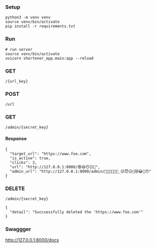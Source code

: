 
### Setup
```
python3 -m venv venv
source venv/bin/activate
pip install -r requirements.txt
```

### Run
```
# run server
source venv/bin/activate
uvicorn shortener_app.main:app --reload
```
### GET
`/{url_key}`
### POST 
`/url`
### GET
`/admin/{secret_key}`
#### Response
```
{
  "target_url": "https://www.foo.com",
  "is_active": true,
  "clicks": 3,
  "url": "http://127.0.0.1:8000/😨😅😯😐👺",
  "admin_url": "http://127.0.0.1:8000/admin/🥑😨😅😯😐👺_😒😈😖🤥😿😂🤫😯"
}
```
### DELETE
`/admin/{secret_key}`
```
{
  "detail": "Succsessfully deleted the 'https://www.foo.com'"
}
```

### Swaggger
http://127.0.0.1:8000/docs